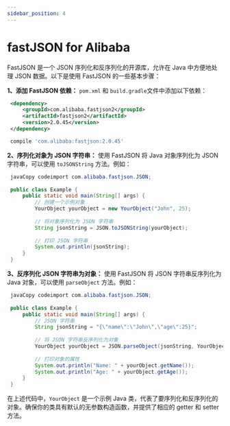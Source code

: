 ```yaml
---
sidebar_position: 4
---
```


# fastJSON for Alibaba

FastJSON 是一个 JSON 序列化和反序列化的开源库，允许在 Java 中方便地处理 JSON 数据。以下是使用 FastJSON 的一些基本步骤：

**1、添加 FastJSON 依赖：** `pom.xml` 和 `build.gradle`文件中添加以下依赖：

```xml
 <dependency>
     <groupId>com.alibaba.fastjson2</groupId>
     <artifactId>fastjson2</artifactId>
     <version>2.0.45</version>
 </dependency>
```

```gradle
 compile 'com.alibaba:fastjson:2.0.45'
```

**2、序列化对象为 JSON 字符串：** 使用 FastJSON 将 Java 对象序列化为 JSON 字符串，可以使用 `toJSONString` 方法。例如：

```java
 javaCopy codeimport com.alibaba.fastjson.JSON;
 
 public class Example {
     public static void main(String[] args) {
         // 创建一个示例对象
         YourObject yourObject = new YourObject("John", 25);
 
         // 将对象序列化为 JSON 字符串
         String jsonString = JSON.toJSONString(yourObject);
 
         // 打印 JSON 字符串
         System.out.println(jsonString);
     }
 }
```

**3、反序列化 JSON 字符串为对象：** 使用 FastJSON 将 JSON 字符串反序列化为 Java 对象，可以使用 `parseObject` 方法。例如：

```java
 javaCopy codeimport com.alibaba.fastjson.JSON;
 
 public class Example {
     public static void main(String[] args) {
         // JSON 字符串
         String jsonString = "{\"name\":\"John\",\"age\":25}";
 
         // 将 JSON 字符串反序列化为对象
         YourObject yourObject = JSON.parseObject(jsonString, YourObject.class);
 
         // 打印对象的属性
         System.out.println("Name: " + yourObject.getName());
         System.out.println("Age: " + yourObject.getAge());
     }
 }
```

在上述代码中，`YourObject` 是一个示例 Java 类，代表了要序列化和反序列化的对象。确保你的类具有默认的无参数构造函数，并提供了相应的 getter 和 setter 方法。


